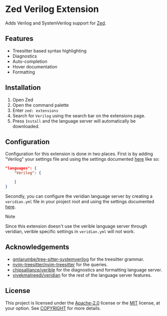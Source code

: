 
# Zed Verilog Extension

Adds Verilog and SystemVerilog support for [Zed](https://zed.dev/).


## Features

- Treesitter based syntax highlighting
- Diagnostics
- Auto-completion
- Hover documentation
- Formatting


## Installation

1. Open Zed
2. Open the command palette
3. Enter `zed: extensions`
4. Search for `Verilog` using the search bar on the extensions page.
5. Press `Install` and the language server will automatically be downloaded.
## Configuration

Configuration for this extension is done in two places. First is by adding "Verilog" your settings file and using the settings documented [here](https://zed.dev/docs/configuring-zed#languages) like so:

```json
"languages": {
    "Verilog": {

    }
}
```

Secondly, you can configure the veridian language server by creating a `veridian.yml` file in your project root and using the settings documented [here](https://github.com/vivekmalneedi/veridian?tab=readme-ov-file#configuration).

> [!NOTE]
> Since this extension doesn't use the verible language server through veridian, verible specific settings in `veridian.yml` will not work.

## Acknowledgements

 - [gmlarumbe/tree-sitter-systemverilog](https://github.com/gmlarumbe/tree-sitter-systemverilog) for the treesitter grammar.
 - [nvim-treesitter/nvim-treesitter](https://github.com/nvim-treesitter/nvim-treesitter/tree/master/queries/verilog) for the queries.
 - [chipsalliance/verible](https://github.com/chipsalliance/verible) for the diagnostics and formatting language server.
 - [vivekmalneedi/veridian](https://github.com/vivekmalneedi/veridian) for the rest of the language server features.
## License

This project is licensed under the [Apache-2.0](http://www.apache.org/licenses/LICENSE-2.0) license or the [MIT](http://opensource.org/licenses/MIT) license, at your option. See [COPYRIGHT](./COPYRIGHT) for more details.
